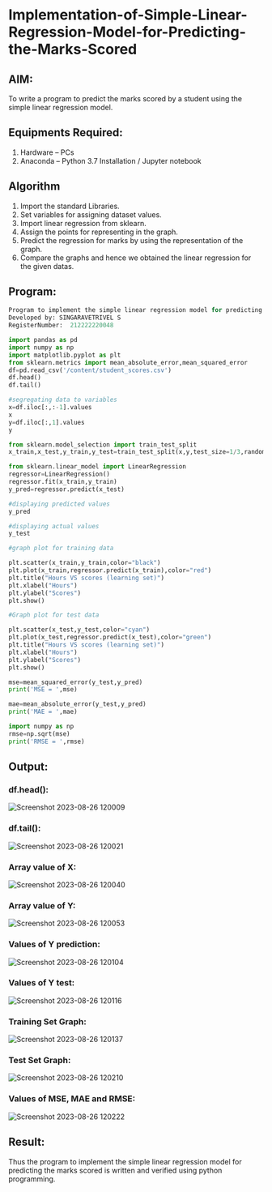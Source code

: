 # Implementation-of-Simple-Linear-Regression-Model-for-Predicting-the-Marks-Scored

## AIM:
To write a program to predict the marks scored by a student using the simple linear regression model.

## Equipments Required:
1. Hardware – PCs
2. Anaconda – Python 3.7 Installation / Jupyter notebook

## Algorithm
1. Import the standard Libraries.
2. Set variables for assigning dataset values.
3. Import linear regression from sklearn.
4. Assign the points for representing in the graph.
5. Predict the regression for marks by using the representation of the graph.
6. Compare the graphs and hence we obtained the linear regression for the given datas.
## Program:
``` py
Program to implement the simple linear regression model for predicting the marks scored.
Developed by: SINGARAVETRIVEL S
RegisterNumber:  212222220048

import pandas as pd
import numpy as np
import matplotlib.pyplot as plt
from sklearn.metrics import mean_absolute_error,mean_squared_error
df=pd.read_csv('/content/student_scores.csv')
df.head()
df.tail()

#segregating data to variables
x=df.iloc[:,:-1].values
x
y=df.iloc[:,1].values
y

from sklearn.model_selection import train_test_split
x_train,x_test,y_train,y_test=train_test_split(x,y,test_size=1/3,random_state=0)

from sklearn.linear_model import LinearRegression
regressor=LinearRegression()
regressor.fit(x_train,y_train)
y_pred=regressor.predict(x_test)

#displaying predicted values
y_pred

#displaying actual values
y_test

#graph plot for training data

plt.scatter(x_train,y_train,color="black") 
plt.plot(x_train,regressor.predict(x_train),color="red") 
plt.title("Hours VS scores (learning set)") 
plt.xlabel("Hours") 
plt.ylabel("Scores") 
plt.show()

#Graph plot for test data

plt.scatter(x_test,y_test,color="cyan")
plt.plot(x_test,regressor.predict(x_test),color="green")
plt.title("Hours VS scores (learning set)")
plt.xlabel("Hours")
plt.ylabel("Scores")
plt.show()

mse=mean_squared_error(y_test,y_pred)
print('MSE = ',mse)

mae=mean_absolute_error(y_test,y_pred)
print('MAE = ',mae)

import numpy as np
rmse=np.sqrt(mse)
print('RMSE = ',rmse)
```

## Output:
### df.head():
![Screenshot 2023-08-26 120009](https://github.com/S-ARVIND01/Implementation-of-Simple-Linear-Regression-Model-for-Predicting-the-Marks-Scored/assets/118707337/4a10342a-4fcc-47db-a298-4d87d6485991)

### df.tail():
![Screenshot 2023-08-26 120021](https://github.com/S-ARVIND01/Implementation-of-Simple-Linear-Regression-Model-for-Predicting-the-Marks-Scored/assets/118707337/5b1b966e-600d-4aec-821c-0df2d9bbc311)

### Array value of X:
![Screenshot 2023-08-26 120040](https://github.com/S-ARVIND01/Implementation-of-Simple-Linear-Regression-Model-for-Predicting-the-Marks-Scored/assets/118707337/bfc57abc-2843-49c2-a296-0ea9c2a26bba)

### Array value of Y:
![Screenshot 2023-08-26 120053](https://github.com/S-ARVIND01/Implementation-of-Simple-Linear-Regression-Model-for-Predicting-the-Marks-Scored/assets/118707337/aadb93a4-2245-4963-9b6a-a1e83a4feaea)

### Values of Y prediction:
![Screenshot 2023-08-26 120104](https://github.com/S-ARVIND01/Implementation-of-Simple-Linear-Regression-Model-for-Predicting-the-Marks-Scored/assets/118707337/f5e5cf9a-c40c-40c7-bff6-21e7ac15f965)

### Values of Y test:
![Screenshot 2023-08-26 120116](https://github.com/S-ARVIND01/Implementation-of-Simple-Linear-Regression-Model-for-Predicting-the-Marks-Scored/assets/118707337/37b5fb12-d11a-48bc-8792-1798f55b3876)

### Training Set Graph:
![Screenshot 2023-08-26 120137](https://github.com/S-ARVIND01/Implementation-of-Simple-Linear-Regression-Model-for-Predicting-the-Marks-Scored/assets/118707337/60125d6d-4c88-4724-9924-a3f66bab0699)

### Test Set Graph:
![Screenshot 2023-08-26 120210](https://github.com/S-ARVIND01/Implementation-of-Simple-Linear-Regression-Model-for-Predicting-the-Marks-Scored/assets/118707337/c3e2fb4c-0f13-47a4-af45-b929f1ca90d3)

### Values of MSE, MAE and RMSE:
![Screenshot 2023-08-26 120222](https://github.com/S-ARVIND01/Implementation-of-Simple-Linear-Regression-Model-for-Predicting-the-Marks-Scored/assets/118707337/513a0073-7dd8-427e-b250-4415a60ea7a1)

## Result:
Thus the program to implement the simple linear regression model for predicting the marks scored is written and verified using python programming.
